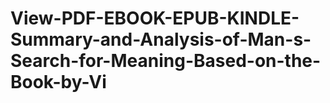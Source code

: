 # View-PDF-EBOOK-EPUB-KINDLE-Summary-and-Analysis-of-Man-s-Search-for-Meaning-Based-on-the-Book-by-Vi